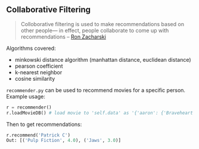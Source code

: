 ## Collaborative Filtering  
  
> Colloborative filtering is used to make recommendations based on other people— in effect, people collaborate to come up with recommendations 
> – [Ron Zacharski](http://guidetodatamining.com/assets/guideChapters/DataMining-ch2.pdf)  
  
Algorithms covered:  
* minkowski distance algorithm (manhattan distance, euclidean distance)  
* pearson coefficient  
* k-nearest neighbor  
* cosine similarity  
  
`recommender.py` can be used to  recommend movies for a specific person.  
Example usage:  
  
```python
r = recommender()  
r.loadMovieDB() # load movie to 'self.data' as '{'aaron': {'Braveheart': 4, 'Gladiator': 4,...}, 'Patrick C': {'Braveheart': 4, 'Dodgeball': 5..}, ...}'  

```  
Then to get recommendations:  
```python
r.recommend('Patrick C')
Out: [('Pulp Fiction', 4.0), ('Jaws', 3.0)]
```
